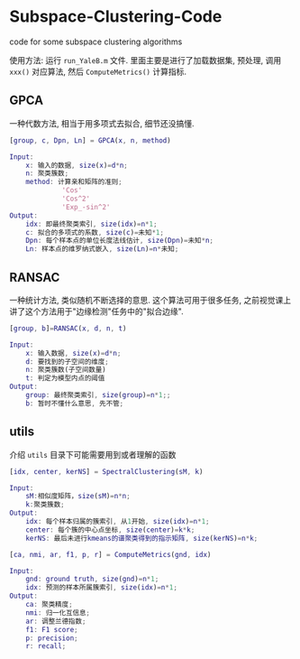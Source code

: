 # Subspace-Clustering-Code

 code for some subspace clustering algorithms

 使用方法: 运行 `run_YaleB.m` 文件. 里面主要是进行了加载数据集, 预处理, 调用 `xxx()` 对应算法, 然后 `ComputeMetrics()` 计算指标.

 ## GPCA

一种代数方法, 相当于用多项式去拟合, 细节还没搞懂.

```matlab
[group, c, Dpn, Ln] = GPCA(x, n, method)

Input:
    x: 输入的数据, size(x)=d*n;
    n: 聚类簇数;
    method: 计算亲和矩阵的准则;
             'Cos'
             'Cos^2'
             'Exp_-sin^2'
Output:
    idx: 即最终聚类索引, size(idx)=n*1;
    c: 拟合的多项式的系数, size(c)=未知*1;
    Dpn: 每个样本点的单位长度法线估计, size(Dpn)=未知*n;
    Ln: 样本点的维罗纳式嵌入, size(Ln)=n*未知;
```

## RANSAC

一种统计方法, 类似随机不断选择的意思. 这个算法可用于很多任务, 之前视觉课上讲了这个方法用于"边缘检测"任务中的"拟合边缘".

```matlab
[group, b]=RANSAC(x, d, n, t)

Input:
    x: 输入数据, size(x)=d*n;
    d: 要找到的子空间的维度;
    n: 聚类簇数(子空间数量)
    t: 判定为模型内点的阈值
Output:
    group: 最终聚类索引, size(group)=n*1;;
    b: 暂时不懂什么意思, 先不管;
```

## utils

介绍 `utils` 目录下可能需要用到或者理解的函数


```matlab
[idx, center, kerNS] = SpectralClustering(sM, k)

Input:
    sM:相似度矩阵，size(sM)=n*n;
    k:聚类簇数;
Output:
    idx: 每个样本归属的簇索引, 从1开始, size(idx)=n*1;
    center: 每个簇的中心点坐标, size(center)=k*k;
    kerNS: 最后未进行kmeans的谱聚类得到的指示矩阵, size(kerNS)=n*k;
```

```matlab
[ca, nmi, ar, f1, p, r] = ComputeMetrics(gnd, idx)

Input:
    gnd: ground truth, size(gnd)=n*1;
    idx: 预测的样本所属簇索引, size(idx)=n*1;
Output:
    ca: 聚类精度;
    nmi: 归一化互信息;
    ar: 调整兰德指数;
    f1: F1 score;
    p: precision;
    r: recall;
```